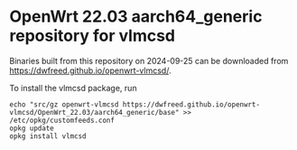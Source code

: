 OpenWrt 22.03 aarch64_generic repository for vlmcsd
========

Binaries built from this repository on 2024-09-25 can be downloaded from <https://dwfreed.github.io/openwrt-vlmcsd/>.

To install the vlmcsd package, run

```
echo "src/gz openwrt-vlmcsd https://dwfreed.github.io/openwrt-vlmcsd/OpenWrt_22.03/aarch64_generic/base" >> /etc/opkg/customfeeds.conf
opkg update
opkg install vlmcsd
```
